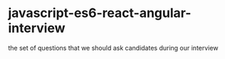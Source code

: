 # javascript-es6-react-angular-interview
the set of questions that we should ask candidates during our interview
